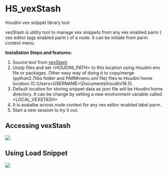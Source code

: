 # HS_vexStash
Houdini vex snippet library tool

vexStash is utility tool  to manage vex snippets from any vex enabled parm (  vex editor tags  enabled parm ) of a node. It can be initiate from parm context menu. 

**Installation Steps and features:**
1. Source tool from [vexStash](https://github.com/lightReachers/HS_vexStash)
2. Unzip files and  set <HOUDINI_PATH> to this location using Houdini env file or packages. Other easy way of doing it to copy/merge (python2.7libs folder and PARMmenu.xml file) files to Houdini home location (C:\Users\<USERNAME>\Documents\houdini18.5).
3. Default location for storing snippet data as json file will be Houdini home directory. It can be change by setting a new environment variable called <LOCAL_VEXSTASH>
5. It is avaialbe across node context for any vex editor enabled label parm. 
5. Start a new session to try it out.

## Accessing vexStash
![](https://media.sidefx.com/images/tutorial/tutorials/vexstash-vex-code-management-utility/vexStash_context_menu.gif)

## Using Load Snippet
![](https://media.sidefx.com/images/tutorial/tutorials/vexstash-vex-code-management-utility/load.gif)
